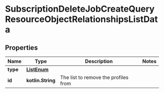 
# SubscriptionDeleteJobCreateQueryResourceObjectRelationshipsListData

## Properties
| Name | Type | Description | Notes |
| ------------ | ------------- | ------------- | ------------- |
| **type** | [**ListEnum**](ListEnum.md) |  |  |
| **id** | **kotlin.String** | The list to remove the profiles from |  |



